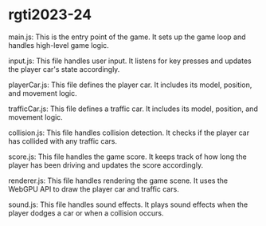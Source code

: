 # rgti2023-24
main.js: This is the entry point of the game. It sets up the game loop and handles high-level game logic.

input.js: This file handles user input. It listens for key presses and updates the player car's state accordingly.

playerCar.js: This file defines the player car. It includes its model, position, and movement logic.

trafficCar.js: This file defines a traffic car. It includes its model, position, and movement logic.

collision.js: This file handles collision detection. It checks if the player car has collided with any traffic cars.

score.js: This file handles the game score. It keeps track of how long the player has been driving and updates the score accordingly.

renderer.js: This file handles rendering the game scene. It uses the WebGPU API to draw the player car and traffic cars.

sound.js: This file handles sound effects. It plays sound effects when the player dodges a car or when a collision occurs.